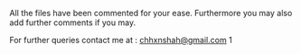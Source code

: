 
All the files have been commented for your ease. Furthermore you may also add further comments if you may.


For further queries contact me at : chhxnshah@gmail.com
1
